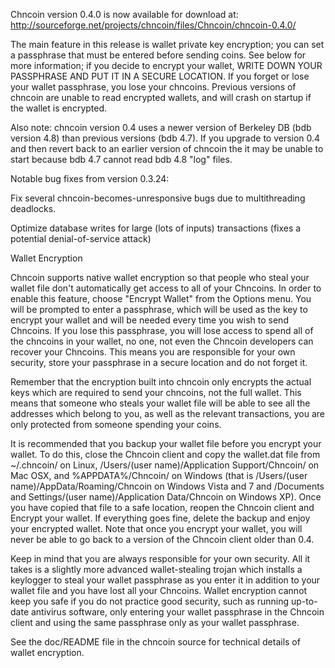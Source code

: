 Chncoin version 0.4.0 is now available for download at:
http://sourceforge.net/projects/chncoin/files/Chncoin/chncoin-0.4.0/

The main feature in this release is wallet private key encryption;
you can set a passphrase that must be entered before sending coins.
See below for more information; if you decide to encrypt your wallet,
WRITE DOWN YOUR PASSPHRASE AND PUT IT IN A SECURE LOCATION. If you
forget or lose your wallet passphrase, you lose your chncoins.
Previous versions of chncoin are unable to read encrypted wallets,
and will crash on startup if the wallet is encrypted.

Also note: chncoin version 0.4 uses a newer version of Berkeley DB
(bdb version 4.8) than previous versions (bdb 4.7). If you upgrade
to version 0.4 and then revert back to an earlier version of chncoin
the it may be unable to start because bdb 4.7 cannot read bdb 4.8
"log" files.


Notable bug fixes from version 0.3.24:

Fix several chncoin-becomes-unresponsive bugs due to multithreading
deadlocks.

Optimize database writes for large (lots of inputs) transactions
(fixes a potential denial-of-service attack)


Wallet Encryption

Chncoin supports native wallet encryption so that people who steal your
wallet file don't automatically get access to all of your Chncoins.
In order to enable this feature, choose "Encrypt Wallet" from the
Options menu.  You will be prompted to enter a passphrase, which
will be used as the key to encrypt your wallet and will be needed
every time you wish to send Chncoins.  If you lose this passphrase,
you will lose access to spend all of the chncoins in your wallet,
no one, not even the Chncoin developers can recover your Chncoins.
This means you are responsible for your own security, store your
passphrase in a secure location and do not forget it.

Remember that the encryption built into chncoin only encrypts the
actual keys which are required to send your chncoins, not the full
wallet.  This means that someone who steals your wallet file will
be able to see all the addresses which belong to you, as well as the
relevant transactions, you are only protected from someone spending
your coins.

It is recommended that you backup your wallet file before you
encrypt your wallet.  To do this, close the Chncoin client and
copy the wallet.dat file from ~/.chncoin/ on Linux, /Users/(user
name)/Application Support/Chncoin/ on Mac OSX, and %APPDATA%/Chncoin/
on Windows (that is /Users/(user name)/AppData/Roaming/Chncoin on
Windows Vista and 7 and /Documents and Settings/(user name)/Application
Data/Chncoin on Windows XP).  Once you have copied that file to a
safe location, reopen the Chncoin client and Encrypt your wallet.
If everything goes fine, delete the backup and enjoy your encrypted
wallet.  Note that once you encrypt your wallet, you will never be
able to go back to a version of the Chncoin client older than 0.4.

Keep in mind that you are always responsible for your own security.
All it takes is a slightly more advanced wallet-stealing trojan which
installs a keylogger to steal your wallet passphrase as you enter it
in addition to your wallet file and you have lost all your Chncoins.
Wallet encryption cannot keep you safe if you do not practice
good security, such as running up-to-date antivirus software, only
entering your wallet passphrase in the Chncoin client and using the
same passphrase only as your wallet passphrase.

See the doc/README file in the chncoin source for technical details
of wallet encryption.
